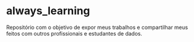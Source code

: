 # always_learning
Repositório com o objetivo de expor meus trabalhos e compartilhar meus feitos com outros profissionais e estudantes de dados.
